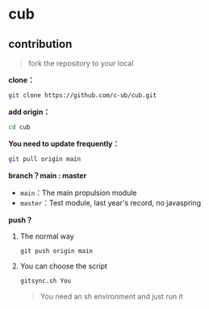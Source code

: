 # cub



##  contribution

> fork the repository to your local

**clone：**

```bash
git clone https://github.com/c-ub/cub.git 
```



**add origin：**

```bash
cd cub
```



**You need to update frequently：**

```bash
git pull origin main 
```



**branch？main :  master**

+ `main`：The main propulsion module
+ `master`：Test module, last year's record, no javaspring



**push？**

1. The normal way

   ```
   git push origin main
   ```

   

2. You can choose the script

   ```bash
   gitsync.sh You
   ```

   > You need an sh environment and just run it

